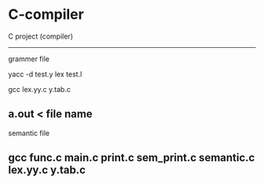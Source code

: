 # C-compiler
C project (compiler)

------------
grammer file

yacc -d test.y
lex test.l

gcc lex.yy.c y.tab.c

a.out < file name
-----------------
semantic file

gcc func.c main.c print.c sem_print.c semantic.c lex.yy.c y.tab.c
-----------------------------------------------------------------




